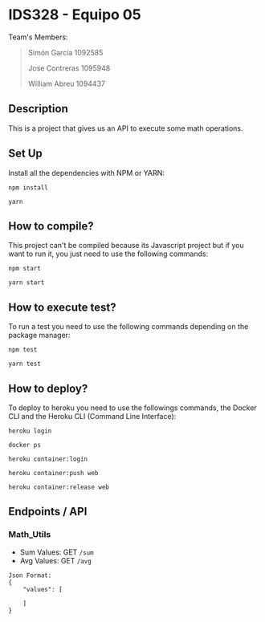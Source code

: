 # IDS328 - Equipo 05
Team's Members:
> Simón García 1092585
>
> Jose Contreras 1095948
>
> William Abreu 1094437

## Description
This is a project that gives us an API to execute some math operations.

## Set Up
Install all the dependencies with NPM or YARN:
```
npm install
```
```
yarn
```

## How to compile?
This project can't be compiled because its Javascript project but if you want to run it, you just need to use the following commands: 
```
npm start
```
```
yarn start
```
## How to execute test?
To run a test you need to use the following commands depending on the package manager:
```
npm test
```
```
yarn test
```
## How to deploy?
To deploy to heroku you need to use the followings commands, the Docker CLI and the Heroku CLI (Command Line Interface):
```
heroku login

docker ps

heroku container:login

heroku container:push web

heroku container:release web
```



## Endpoints / API
### Math_Utils
- Sum Values: GET `/sum`
- Avg Values: GET `/avg`
```
Json Format:
{
    "values": [

    ]
}
```
